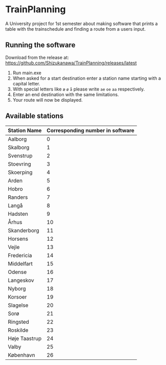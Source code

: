 # TrainPlanning

A University project for 1st semester about making software that prints a table with the trainschedule and finding a route from a users input.

## Running the software
Download from the release at: https://github.com/Shizukanawa/TrainPlanning/releases/latest
1. Run main.exe
2. When asked for a start destination enter a station name starting with a capital letter.
  1. With special letters like `æ` `ø` `å` please write `ae` `oe` `aa` respectively.
3. Enter an end destination with the same limitations.
4. Your route will now be displayed.

## Available stations
| Station Name  | Corresponding number in software |
| --------------| -- |
| Aalborg       | 0  |
| Skalborg      | 1  |
| Svenstrup     | 2  |
| Stoevring     | 3  |
| Skoerping     | 4  |
| Arden         | 5  |
| Hobro         | 6  |
| Randers       | 7  |
| Langå         | 8  |
| Hadsten       | 9  |
| Århus         | 10 |
| Skanderborg   | 11 |
| Horsens       | 12 |
| Vejle         | 13 |
| Fredericia    | 14 |
| Middelfart    | 15 |
| Odense        | 16 |
| Langeskov     | 17 |
| Nyborg        | 18 |
| Korsoer       | 19 |
| Slagelse      | 20 |
| Sorø          | 21 |
| Ringsted      | 22 |
| Roskilde      | 23 |
| Høje Taastrup | 24 |
| Valby         | 25 |
| København     | 26 |
